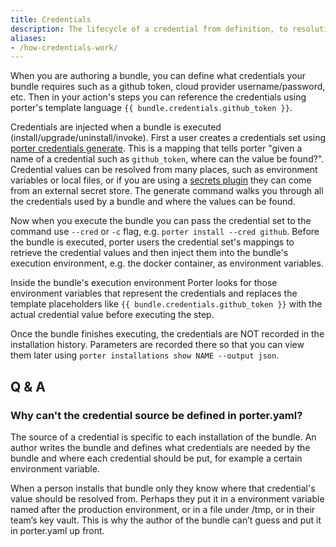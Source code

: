 ```yaml
---
title: Credentials
description: The lifecycle of a credential from definition, to resolution, and finally injection at runtime
aliases:
- /how-credentials-work/
---
```


When you are authoring a bundle, you can define what credentials your bundle
requires such as a github token, cloud provider username/password, etc. Then in
your action's steps you can reference the credentials using porter's template
language `{{ bundle.credentials.github_token }}`.

Credentials are injected when a bundle is executed
(install/upgrade/uninstall/invoke). First a user creates a credentials set using
[porter credentials generate][generate]. This is a mapping that tells porter
"given a name of a credential such as `github_token`, where can the value be
found?". Credential values can be resolved from many places, such as environment
variables or local files, or if you are using a [secrets
plugin](/plugins/types/#secrets) they can come from an external secret store.
The generate command walks you through all the credentials used by a bundle and
where the values can be found.

Now when you execute the bundle you can pass the credential set to the command
use `--cred` or `-c` flag, e.g. `porter install --cred github`. Before the
bundle is executed, porter users the credential set's mappings to retrieve the
credential values and then inject them into the bundle's execution environment,
e.g. the docker container, as environment variables.

Inside the bundle's execution environment Porter looks for those environment
variables that represent the credentials and replaces the template placeholders
like `{{ bundle.credentials.github_token }}` with the actual credential value
before executing the step.

Once the bundle finishes executing, the credentials are NOT recorded in the
installation history. Parameters are recorded there so that you can view them
later using `porter installations show NAME --output json`.

## Q & A

### Why can't the credential source be defined in porter.yaml?

The source of a credential is specific to each installation of the bundle. An
author writes the bundle and defines what credentials are needed by the bundle
and where each credential should be put, for example a certain environment
variable.

When a person installs that bundle only they know where that credential's value
should be resolved from. Perhaps they put it in a environment variable named
after the production environment, or in a file under /tmp, or in their team’s
key vault. This is why the author of the bundle can’t guess and put it in
porter.yaml up front.

[generate]: /cli/porter_credentials_generate/